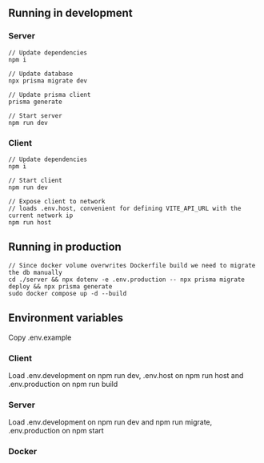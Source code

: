 ## Running in development

### Server

```
// Update dependencies
npm i

// Update database
npx prisma migrate dev

// Update prisma client
prisma generate

// Start server
npm run dev
```

### Client

```
// Update dependencies
npm i

// Start client
npm run dev
```

```
// Expose client to network
// loads .env.host, convenient for defining VITE_API_URL with the current network ip
npm run host
```

## Running in production

```
// Since docker volume overwrites Dockerfile build we need to migrate the db manually
cd ./server && npx dotenv -e .env.production -- npx prisma migrate deploy && npx prisma generate
sudo docker compose up -d --build
```

## Environment variables

Copy .env.example

### Client

Load .env.development on npm run dev, .env.host on npm run host and .env.production on npm run build

### Server

Load .env.development on npm run dev and npm run migrate, .env.production on npm start

### Docker
